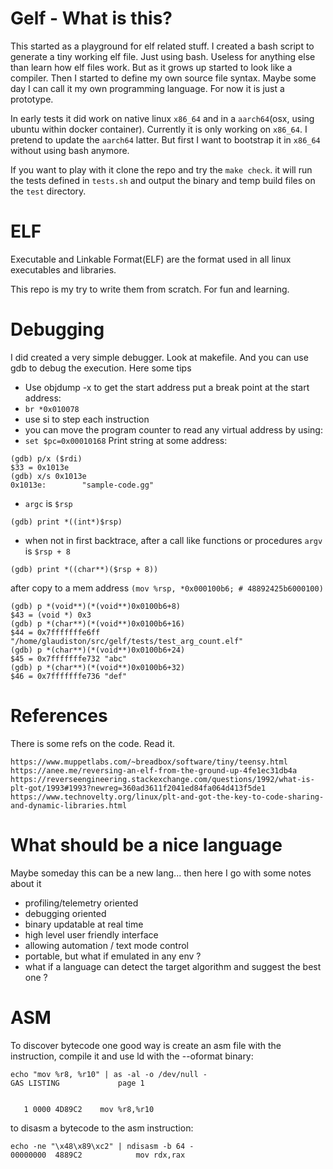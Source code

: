 Gelf - What is this?
====================
This started as a playground for elf related stuff. I created a bash script to generate a tiny working elf file. Just using bash. Useless for anything else than learn how elf files work. But as it grows up started to look like a compiler. Then I started to define my own source file syntax. Maybe some day I can call it my own programming language. For now it is just a prototype.

In early tests it did work on native linux `x86_64` and in a `aarch64`(osx, using ubuntu within docker container). Currently it is only working on `x86_64`. I pretend to update the `aarch64` latter. But first I want to bootstrap it in `x86_64` without using bash anymore.

If you want to play with it clone the repo and try the `make check`. it will run the tests defined in `tests.sh` and output the binary and temp build files on the `test` directory.


ELF
===
Executable and Linkable Format(ELF) are the format used in all linux executables and libraries.

This repo is my try to write them from scratch. For fun and learning.

Debugging
=========
I did created a very simple debugger. Look at makefile. And you can use gdb to debug the execution. Here some tips
* Use objdump -x to get the start address
put a break point at the start address:
* `br *0x010078`
* use si to step each instruction
* you can move the program counter to read any virtual address by using:
* `set $pc=0x00010168`
Print string at some address:
```
(gdb) p/x ($rdi)
$33 = 0x1013e
(gdb) x/s 0x1013e
0x1013e:        "sample-code.gg"
```
* `argc` is `$rsp`
```
(gdb) print *((int*)$rsp)
```
* when not in first backtrace, after a call like functions or procedures `argv` is `$rsp + 8`
```
(gdb) print *((char**)($rsp + 8))
```
after copy to a mem address `(mov %rsp, *0x000100b6; # 48892425b6000100)`
```
(gdb) p *(void**)(*(void**)0x0100b6+8)
$43 = (void *) 0x3
(gdb) p *(char**)(*(void**)0x0100b6+16)
$44 = 0x7fffffffe6ff "/home/glaudiston/src/gelf/tests/test_arg_count.elf"
(gdb) p *(char**)(*(void**)0x0100b6+24)
$45 = 0x7fffffffe732 "abc"
(gdb) p *(char**)(*(void**)0x0100b6+32)
$46 = 0x7fffffffe736 "def"
```

References
==========
There is some refs on the code. Read it.
```
https://www.muppetlabs.com/~breadbox/software/tiny/teensy.html
https://anee.me/reversing-an-elf-from-the-ground-up-4fe1ec31db4a
https://reverseengineering.stackexchange.com/questions/1992/what-is-plt-got/1993#1993?newreg=360ad3611f2041ed84fa064d413f5de1
https://www.technovelty.org/linux/plt-and-got-the-key-to-code-sharing-and-dynamic-libraries.html
```

# What should be a nice language
Maybe someday this can be a new lang... then here I go with some notes about it
- profiling/telemetry oriented
- debugging oriented
- binary updatable at real time
- high level user friendly interface
- allowing automation / text mode control
- portable, but what if emulated in any env ?
- what if a language can detect the target algorithm and suggest the best one ?

ASM
===
To discover bytecode one good way is create an asm file with the instruction, compile it and use ld with the --oformat binary:
```
echo "mov %r8, %r10" | as -al -o /dev/null -
GAS LISTING  			page 1


   1 0000 4D89C2   	mov %r8,%r10
```
to disasm a bytecode to the asm instruction:
```
echo -ne "\x48\x89\xc2" | ndisasm -b 64 -
00000000  4889C2            mov rdx,rax
```
